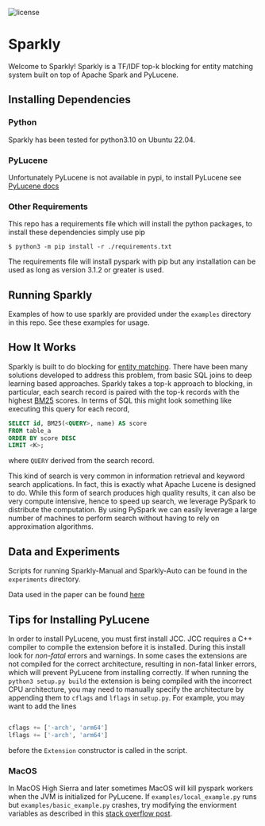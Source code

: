 ![license](https://img.shields.io/github/license/anhaidgroup/sparkly)

# Sparkly

Welcome to Sparkly! Sparkly is a TF/IDF top-k blocking for entity matching system built on
top of Apache Spark and PyLucene. 

## Installing Dependencies 

### Python

Sparkly has been tested for python3.10 on Ubuntu 22.04.

### PyLucene 

Unfortunately PyLucene is not available in pypi, to install PyLucene see 
[PyLucene docs](https://lucene.apache.org/pylucene/install.html)

### Other Requirements

This repo has a requirements file which will install the python 
packages, to install these dependencies simply use pip

`$ python3 -m pip install -r ./requirements.txt`

The requirements file will install pyspark with pip but any installation can be used 
as long as version 3.1.2 or greater is used.

## Running Sparkly

Examples of how to use sparkly are provided under the `examples` directory
in this repo. See these examples for usage.

## How It Works 

Sparkly is built to do blocking for [entity matching](https://en.wikipedia.org/wiki/Record_linkage).
There have been many solutions developed to address this problem, from basic SQL joins to deep learning based approaches. 
Sparkly takes a top-k approach to blocking, in particular, each search record is 
paired with the top-k records with the highest [BM25](https://en.wikipedia.org/wiki/Okapi_BM25) scores.
In terms of SQL this might look something like executing this query for each record,
```SQL 
SELECT id, BM25(<QUERY>, name) AS score 
FROM table_a 
ORDER BY score DESC
LIMIT <K>;
```

where `QUERY` derived from the search record. 

This kind of search is very common in information retrieval and keyword search applications. In fact, this is 
exactly what Apache Lucene is designed to do. While this form of search produces high quality results, it can also be very 
compute intensive, hence to speed up search, we leverage PySpark to distribute the computation. By using PySpark
we can easily leverage a large number of machines to perform search without having to rely on approximation algorithms.


## Data and Experiments

Scripts for running Sparkly-Manual and Sparkly-Auto can be found in the `experiments` directory.

Data used in the paper can be found [here](https://pages.cs.wisc.edu/~dpaulsen/sparkly_datasets/)


## Tips for Installing PyLucene

In order to install PyLucene, you must first install JCC. JCC requires 
a C++ compiler to compile the extension before it is installed. During this
install look for *non-fatal* errors and warnings. In some cases the extensions are 
not compiled for the correct architecture, resulting in non-fatal linker errors, 
which will prevent PyLucene from installing correctly.
If when running the `python3 setup.py build` the extension is being compiled with the 
incorrect CPU architecture, you may need to manually specify the architecture by appending 
them to `cflags` and `lflags` in `setup.py`. For example, you may want to add the lines
```python

cflags += ['-arch', 'arm64']
lflags += ['-arch', 'arm64']
```

before the `Extension` constructor is called in the script.


### MacOS

In MacOS High Sierra and later sometimes MacOS will kill pyspark workers when the JVM is initialized for PyLucene. If 
`examples/local_example.py` runs but `examples/basic_example.py` crashes, try modifying the enviorment variables 
as described in this [stack overflow post](https://stackoverflow.com/questions/50168647/multiprocessing-causes-python-to-crash-and-gives-an-error-may-have-been-in-progr).
